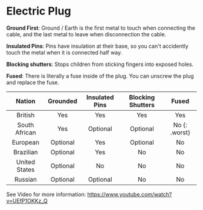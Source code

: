# Electric Plug

**Ground First**: Ground / Earth is the first metal to touch when connecting the cable, and the last metal to leave when disconnection the cable.

**Insulated Pins**: Pins have insulation at their base, so you can't accidently touch the metal when it is connected half way.

**Blocking shutters**: Stops children from sticking fingers into exposed holes.

**Fused**: There is literally a fuse inside of the plug. You can unscrew the plug and replace the fuse.

 Nation | Grounded | Insulated Pins | Blocking Shutters | Fused
:---:|:---:|:---:|:---:|:---:
British | Yes | Yes | Yes | Yes
South African | Yes | Optional | Optional | No {: .worst}
European | Optional | Yes | Optional | No
Brazilian | Optional | Yes | No | No
United States | Optional | No | No | No
Russian | Optional | Optional | No | No

See Video for more information: https://www.youtube.com/watch?v=UEfP1OKKz_Q

<style>
  .best { background-color: rgb(153, 255, 153); }
</style>

